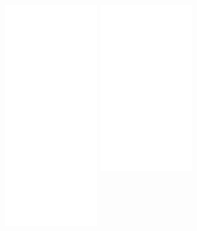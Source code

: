 
<!---
 [<img align="left" width="47%" alt="🦑" src="/artifacts.svg">](#)

# [<img align="right" width="47%" alt="🦑" src="/progress.svg">](#)
--->

<div style="display: flex; align-items: flex-start; gap: 10px;">
    <img src="artifacts.svg" alt="Artifacts" style="flex: 1; max-width: 48%; height: auto; vertical-align: top;">
    <img src="progress.svg" alt="Progress" style="flex: 1; max-width: 48%; height: auto; vertical-align: top;">
</div>





<!---
Richard5678/Richard5678 is a ✨ special ✨ repository because its `README.md` (this file) appears on your GitHub profile.
You can click the Preview link to take a look at your changes.
--->
